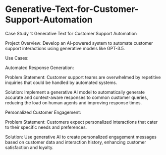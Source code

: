# Generative-Text-for-Customer-Support-Automation
Case Study 1: Generative Text for Customer Support Automation

Project Overview: Develop an AI-powered system to automate customer support interactions using generative models like GPT-3.5.

Use Cases:

Automated Response Generation:

Problem Statement: Customer support teams are overwhelmed by repetitive inquiries that could be handled by automated systems.

Solution: Implement a generative AI model to automatically generate accurate and context-aware responses to common customer queries, reducing the load on human agents and improving response times.

Personalized Customer Engagement:

Problem Statement: Customers expect personalized interactions that cater to their specific needs and preferences.

Solution: Use generative AI to create personalized engagement messages based on customer data and interaction history, enhancing customer satisfaction and loyalty.
